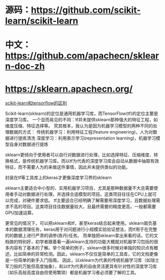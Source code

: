 # 源码：https://github.com/scikit-learn/scikit-learn
# 中文：https://github.com/apachecn/sklearn-doc-zh
# https://sklearn.apachecn.org/

[scikit-learn和tensorflow的区别](https://www.cnblogs.com/timlong/p/11098661.html)

Scikit-learn(sklearn)的定位是通用机器学习库，而TensorFlow(tf)的定位主要是深度学习库。
一个显而易见的不同：tf并未提供sklearn那种强大的特征工程，如维度压缩、特征选择等。
究其根本，我认为是因为机器学习模型的两种不同的处理数据的方式：
传统机器学习：利用特征工程(feature engineering)，人为对数据进行提炼清洗
深度学习：利用表示学习(representation learning)，机器学习模型自身对数据进行提炼

sklearn更倾向于使用者可以自行对数据进行处理，比如选择特征、压缩维度、转换格式，是传统机器学习库。而以tf为代表的深度学习库会自动从数据中抽取有效特征，而不需要人为的来做这件事情，因此并未提供类似的功能。

封装在tf等工具库上的keras才更像深度学习界的sklearn

sklearn主要适合中小型的、实用机器学习项目，尤其是那种数据量不大且需要使用者手动对数据进行处理，并选择合适模型的项目。这类项目往往在CPU上就可以完成，对硬件要求低。
tf主要适合已经明确了解需要用深度学习，且数据处理需求不高的项目。这类项目往往数据量较大，且最终需要的精度更高，一般都需要GPU加速运算。

更常见的情况下，可以把sklearn和tf，甚至keras结合起来使用。sklearn肩负基本的数据清理任务，keras用于对问题进行小规模实验验证想法，而tf用于在完整的的数据上进行严肃的调参(炼丹)任务。
而单独把sklearn拿出来看的话，它的文档做的特别好，初学者跟着看一遍sklearn支持的功能大概就对机器学习包括的很多内容有了基本的了解。举个简单的例子，sklearn很多时候对单独的知识点有概述，比如简单的异常检测。因此，sklearn不仅仅是简单的工具库，它的文档更像是一份简单的新手入门指南。
因此，以sklearn为代表的传统机器学习库（如瑞士军刀般的万能但高度抽象），和以tf为代表的自由灵活更具有针对性的深度学习库（如乐高般高度自由但使用繁琐）都是机器学习者必须要了解的工具。